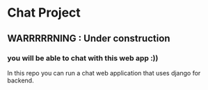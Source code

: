 # Chat Project
## WARRRRRNING : Under construction

### you will be able to chat with this web app :))

In this repo you can run a chat web application that uses django for backend.
